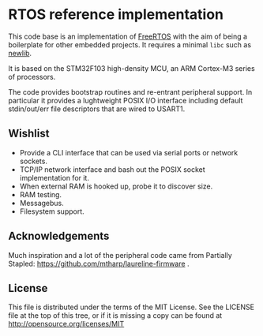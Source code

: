 RTOS reference implementation
=============================

This code base is an implementation of [FreeRTOS](http://www.freertos.org/)
with the aim of being a boilerplate for other embedded projects.
It requires a minimal `libc` such as [newlib](https://sourceware.org/newlib/).

It is based on the STM32F103 high-density MCU, an ARM Cortex-M3 series
of processors.

The code provides bootstrap routines and re-entrant peripheral support. In
particular it provides a lughtweight POSIX I/O interface including default
stdin/out/err file descriptors that are wired to USART1.

Wishlist
--------

* Provide a CLI interface that can be used via serial ports or network sockets.
* TCP/IP network interface and bash out the POSIX socket implementation for it.
* When external RAM is hooked up, probe it to discover size.
* RAM testing.
* Messagebus.
* Filesystem support.

Acknowledgements
----------------

Much inspiration and a lot of the peripheral code came from Partially Stapled:
https://github.com/mtharp/laureline-firmware .

License
-------

This file is distributed under the terms of the MIT License.
See the LICENSE file at the top of this tree, or if it is missing a copy can
be found at http://opensource.org/licenses/MIT
